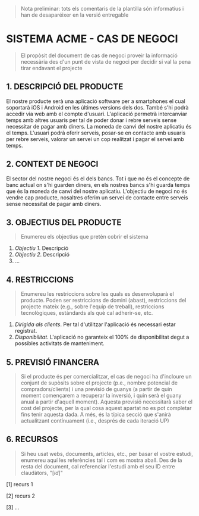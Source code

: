 ﻿> Nota preliminar: tots els comentaris de la plantilla són informatius i han de desaparéixer en la versió entregable

# SISTEMA ACME - CAS DE NEGOCI #

> El propòsit del document de cas de negoci proveir la informació necessària des d'un punt de vista de negoci per decidir si val la pena tirar endavant el projecte


## 1. DESCRIPCIÓ DEL PRODUCTE ##

El nostre producte serà una aplicació software per a smartphones el cual soportarà iOS i Android en les últimes versions dels dos. També s'hi podrà accedir via web amb el compte d'usuari.
L'aplicació permetrà intercanviar temps amb altres usuaris per tal de poder donar i rebre serveis sense necessitar de pagar amb diners. La moneda de canvi del nostre aplicatiu és el temps.
L'usuari podrà oferir serveis, posar-se en contacte amb usuaris per rebre serveis, valorar un servei un cop realitzat i pagar el servei amb temps.

## 2. CONTEXT DE NEGOCI ##

El sector del nostre negoci és el dels bancs. Tot i que no és el concepte de banc actual on s'hi guarden diners, en els nostres bancs s'hi guarda temps que és la moneda de canvi del nostre aplicatiu.
L'objectiu de negoci no és vendre cap producte, nosaltres oferim un servei de contacte entre serveis sense necessitat de pagar amb diners.

## 3. OBJECTIUS DEL PRODUCTE ##

> Enumereu els objectius que pretèn cobrir el sistema

1. *Objectiu 1*. Descripció
2. *Objectiu 2*. Descripció 
3. ...

## 4. RESTRICCIONS ##

> Enumereu les restriccions sobre les quals es desenvoluparà el producte. Poden ser restriccions de domini (abast), restriccions del projecte mateix (e.g., sobre l'equip de treball), restriccions tecnològiques, estàndards als què cal adherir-se, etc.

1. *Dirigida als clients*. Per tal d'utilitzar l'aplicació és necessari estar registrat.  
2. *Disponibilitat*. L'aplicació no garanteix el 100% de disponibilitat degut a possibles activitats de manteniment.

## 5. PREVISIÓ FINANCERA ##

> Si el producte és per comercialitzar, el cas de negoci ha d'incloure un conjunt de supòsits sobre el projecte (p.e., nombre potencial de compradors/clients) i una previsió de guanys (a partir de quin moment començarem a recuperar la inversió, i quin serà el guany anual a partir d'aquell moment). Aquesta previsió necessitarà saber el cost del projecte, per la qual cosa aquest apartat no es pot completar fins tenir aquesta dada. A més, és la típica secció que s'anirà actualitzant contínuament (i.e., després de cada iteració UP)

## 6. RECURSOS ##

> Si heu usat webs, documents, articles, etc., per basar el vostre estudi, enumereu aquí les referències tal i com es mostra aball. Des de la resta del document, cal referenciar l'estudi amb el seu ID entre claudàtors, "[*id*]"

[1] recurs 1

[2] recurs 2

[3] ...
